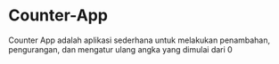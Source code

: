 # Counter-App
Counter App adalah aplikasi sederhana untuk melakukan penambahan, pengurangan, dan mengatur ulang angka yang dimulai dari 0
